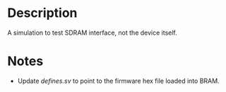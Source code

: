 # Description
A simulation to test SDRAM interface, not the device itself.

# Notes
- Update *defines.sv* to point to the firmware hex file loaded into BRAM.